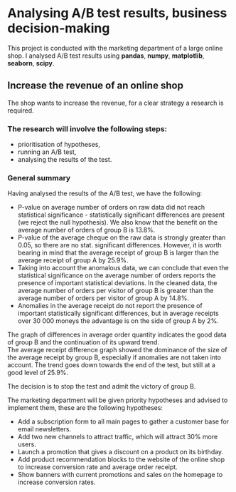 # Analysing A/B test results, business decision-making
This project is conducted with the marketing department of a large online shop. I analysed A/B test results using **pandas**, **numpy**, **matplotlib**, **seaborn**, **scipy**.

## Increase the revenue of an online shop
The shop wants to increase the revenue, for a clear strategy a research is required.  

### The research will involve the following steps:  
- prioritisation of hypotheses,
- running an A/B test,
- analysing the results of the test.  

### General summary
Having analysed the results of the A/B test, we have the following:

- P-value on average number of orders on raw data did not reach statistical significance - statistically significant differences are present (we reject the null hypothesis). We also know that the benefit on the average number of orders of group B is 13.8%.
- P-value of the average cheque on the raw data is strongly greater than 0.05, so there are no stat. significant differences. However, it is worth bearing in mind that the average receipt of group B is larger than the average receipt of group A by 25.9%.
- Taking into account the anomalous data, we can conclude that even the statistical significance on the average number of orders reports the presence of important statistical deviations. In the cleaned data, the average number of orders per visitor of group B is greater than the average number of orders per visitor of group A by 14.8%.
- Anomalies in the average receipt do not report the presence of important statistically significant differences, but in average receipts over 30 000 moneys the advantage is on the side of group A by 2%.  

The graph of differences in average order quantity indicates the good data of group B and the continuation of its upward trend.  
The average receipt difference graph showed the dominance of the size of the average receipt by group B, especially if anomalies are not taken into account. The trend goes down towards the end of the test, but still at a good level of 25.9%.

The decision is to stop the test and admit the victory of group B.

The marketing department will be given priority hypotheses and advised to implement them, these are the following hypotheses:

- Add a subscription form to all main pages to gather a customer base for email newsletters.
- Add two new channels to attract traffic, which will attract 30% more users.
- Launch a promotion that gives a discount on a product on its birthday.
- Add product recommendation blocks to the website of the online shop to increase conversion rate and average order receipt.
- Show banners with current promotions and sales on the homepage to increase conversion rates.
